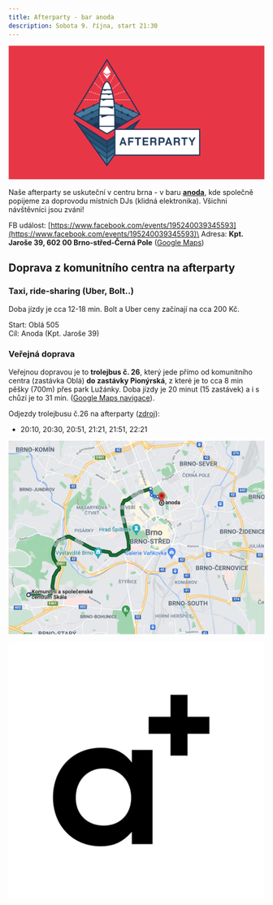 ```yaml
---
title: Afterparty - bar anoda
description: Sobota 9. října, start 21:30
---
```


![](../../../../../assets/2021/cover-afterparty.png)

Naše afterparty se uskuteční v centru brna - v baru [**anoda**](https://www.facebook.com/anodabar/), kde společně popijeme za doprovodu místních DJs (klidná elektronika). Všichni návštěvníci jsou zváni!

FB událost: [https://www.facebook.com/events/195240039345593](https://www.facebook.com/events/195240039345593)\
Adresa: **Kpt. Jaroše 39, 602 00 Brno-střed-Černá Pole** ([Google Maps](https://g.page/anodacafe?share))

## Doprava z komunitního centra na afterparty

### Taxi, ride-sharing (Uber, Bolt..)

Doba jízdy je cca 12-18 min. Bolt a Uber ceny začínají na cca 200 Kč.

Start: Oblá 505\
Cíl: Anoda (Kpt. Jaroše 39)

### Veřejná doprava

Veřejnou dopravou je to **trolejbus č. 26**, který jede přímo od komunitního centra (zastávka Oblá) **do zastávky Pionýrská**, z které je to cca 8 min pěšky (700m) přes park Lužánky. Doba jízdy je 20 minut (15 zastávek) a i s chůzí je to 31 min. ([Google Maps navigace](https://www.google.com/maps/dir/Komunitn%C3%AD+a+spole%C4%8Densk%C3%A9+centrum+Sk%C3%A1la,+Obl%C3%A1+505%2F54a,+634+00+Brno-Nov%C3%BD+L%C3%ADskovec/anoda,+t%C5%99%C3%ADda+Kapit%C3%A1na+Jaro%C5%A1e,+Brno-st%C5%99ed-%C4%8Cern%C3%A1+Pole/@49.1879903,16.5445624,13z/am=t/data=!4m18!4m17!1m5!1m1!1s0x4712957f6ee6e7a5:0xbb3cefd926ca5a99!2m2!1d16.5513999!2d49.1771533!1m5!1m1!1s0x471295527fda8e29:0x2036e73b3e03306d!2m2!1d16.6103369!2d49.2037702!2m3!6e0!7e2!8j1633813860!3e3)).

Odjezdy trolejbusu č.26 na afterparty ([zdroj](http://www.jrbrno.cz/L26S2Z382#zjr04)):

* 20:10, 20:30, 20:51, 21:21, 21:51, 22:21

![Doprava trolejbusem č.26](../../../../../assets/2021/afterparty-doprava.png)

![bar anoda](../../../../../assets/2021/anoda.jpeg)
